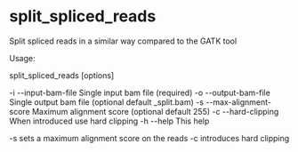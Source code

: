 # split_spliced_reads
Split spliced reads in a similar way compared to the GATK tool

Usage:

split_spliced_reads [options]

-i --input-bam-file <text>     Single input bam file (required)
-o --output-bam-file <text>    Single output bam file (optional default _split.bam)
-s --max-alignment-score <int> Maximum alignment score (optional default 255)
-c --hard-clipping <void>      When introduced use hard clipping
-h --help <void>               This help

-s sets a maximum alignment score on the reads
-c introduces hard clipping 
